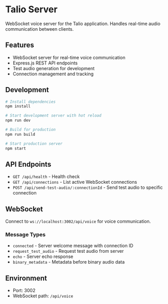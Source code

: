 # Talio Server

WebSocket voice server for the Talio application. Handles real-time audio communication between clients.

## Features

- WebSocket server for real-time voice communication
- Express.js REST API endpoints
- Test audio generation for development
- Connection management and tracking

## Development

```bash
# Install dependencies
npm install

# Start development server with hot reload
npm run dev

# Build for production
npm run build

# Start production server
npm start
```

## API Endpoints

- `GET /api/health` - Health check
- `GET /api/connections` - List active WebSocket connections
- `POST /api/send-test-audio/:connectionId` - Send test audio to specific connection

## WebSocket

Connect to `ws://localhost:3002/api/voice` for voice communication.

### Message Types

- `connected` - Server welcome message with connection ID
- `request_test_audio` - Request test audio from server
- `echo` - Server echo response
- `binary_metadata` - Metadata before binary audio data

## Environment

- Port: 3002
- WebSocket path: `/api/voice` 